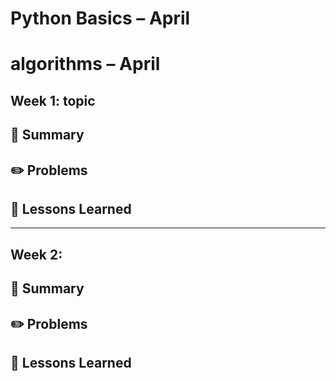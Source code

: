# Python Basics – April

# algorithms – April

## Week 1: topic

📘 **Summary**
- 

✏️ **Problems**
- 

🧠 **Lessons Learned**
- 

---

## Week 2: 

📘 **Summary**
- 

✏️ **Problems**
- 

🧠 **Lessons Learned**
- 